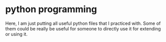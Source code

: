 # python programming

Here, I am just putting all useful python files that I practiced with. Some of them could be really be useful for someone to directly use it for extending or using it.